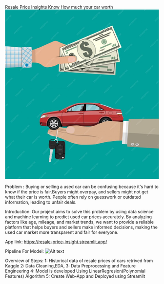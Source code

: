 Resale Price Insights
Know How much your car worth
![Alt text](car3.jpg)


Problem :
  Buying or selling a used car can be confusing because it's hard to know if the price is fair.Buyers might overpay, and sellers might not get what their car is worth. People often rely on guesswork or outdated information, leading to unfair deals. 

Introduction: 
  Our project aims to solve this problem by using data science and machine learning to predict used car prices accurately. By analyzing factors like age, mileage, and market trends, we want to provide a reliable platform that helps buyers and sellers make informed decisions, making the used car market more transparent and fair for everyone.

App link:  https://resale-price-insight.streamlit.app/

Pipeline For Model:
![Alt text](pipeline.jpg)

Overview of Steps: 
1: Historical data of resale prices of cars retrived from Kaggle
2: Data Cleaning,EDA,
3: Data Preprocessing and Feature Engineering
4: Model is developed Using LinearRegresion(Polynomial Features) Algorithm
5: Create Web-App and Deployed using Streamlit
